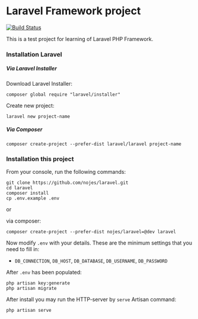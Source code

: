 
# Laravel Framework project

[![Build Status](https://travis-ci.org/nojes/laravel.svg?branch=master)](https://travis-ci.org/nojes/laravel)

This is a test project for learning of Laravel PHP Framework.

### Installation Laravel

##### Via Laravel Installer

Download Laravel Installer:
```
composer global require "laravel/installer"
```

Create new project:
```
laravel new project-name
```

##### Via Composer
```
composer create-project --prefer-dist laravel/laravel project-name
```

### Installation this project

From your console, run the following commands:
```
git clone https://github.com/nojes/laravel.git
cd laravel
composer install
cp .env.example .env
```

or 

via composer:
```
composer create-project --prefer-dist nojes/laravel=@dev laravel
```

Now modify `.env` with your details. These are the minimum settings that you need to fill in:
- `DB_CONNECTION`, `DB_HOST`, `DB_DATABASE`, `DB_USERNAME`, `DB_PASSWORD`

After `.env` has been populated:
```
php artisan key:generate
php artisan migrate
```

After install you may run the HTTP-server by `serve` Artisan command:
```
php artisan serve
```